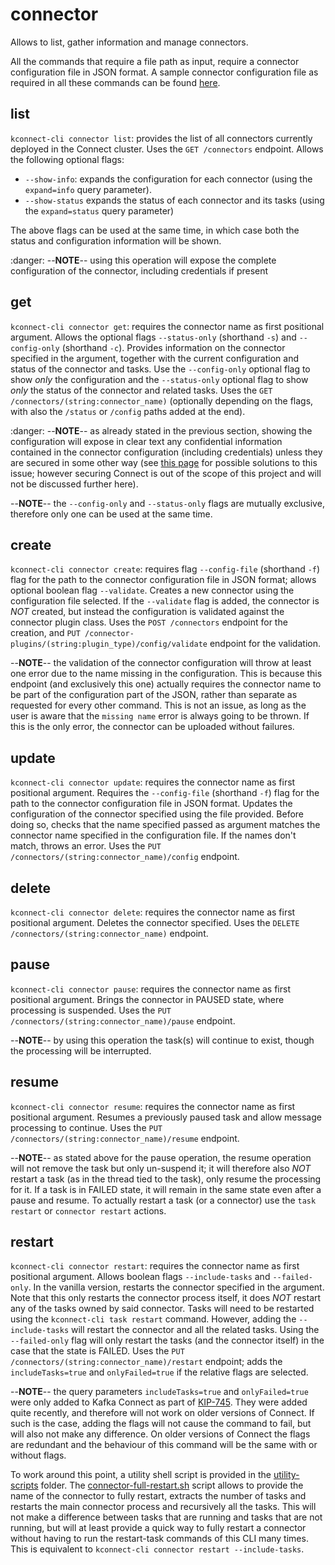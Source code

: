 # connector

Allows to list, gather information and manage connectors.

All the commands that require a file path as input, require a connector configuration file in JSON format. A sample connector configuration file as required in all these commands can be found [here](/samples-templates/connector-config-template.json).

## list

`kconnect-cli connector list`: provides the list of all connectors currently deployed in the Connect cluster. Uses the `GET /connectors` endpoint. Allows the following optional flags:

* `--show-info`: expands the configuration for each connector (using the `expand=info` query parameter). 
* `--show-status` expands the status of each connector and its tasks (using the `expand=status` query parameter)

The above flags can be used at the same time, in which case both the status and configuration information will be shown.

:danger: --**NOTE**-- using this operation will expose the complete configuration of the connector, including credentials if present

## get

`kconnect-cli connector get`: requires the connector name as first positional argument. Allows the optional flags `--status-only` (shorthand `-s`) and `--config-only` (shorthand `-c`). Provides information on the connector specified in the argument, together with the current configuration and status of the connector and tasks. Use the `--config-only` optional flag to show _only_ the configuration and the `--status-only` optional flag to show _only_ the status of the connector and related tasks. Uses the `GET /connectors/(string:connector_name)` (optionally depending on the flags, with also the `/status` or `/config` paths added at the end).

:danger: --**NOTE**-- as already stated in the previous section, showing the configuration will expose in clear text any confidential information contained in the connector configuration (including credentials) unless they are secured in some other way (see [this page](https://docs.confluent.io/platform/current/connect/security.html#externalizing-secrets) for possible solutions to this issue; however securing Connect is out of the scope of this project and will not be discussed further here).

--**NOTE**-- the `--config-only` and `--status-only` flags are mutually exclusive, therefore only one can be used at the same time.

## create

`kconnect-cli connector create`: requires flag `--config-file` (shorthand `-f`) flag for the path to the connector configuration file in JSON format; allows optional boolean flag `--validate`. Creates a new connector using the configuration file selected. If the `--validate` flag is added, the connector is _NOT_ created, but instead the configuration is validated against the connector plugin class. Uses the `POST /connectors` endpoint for the creation, and `PUT /connector-plugins/(string:plugin_type)/config/validate` endpoint for the validation.

--**NOTE**-- the validation of the connector configuration will throw at least one error due to the name missing in the configuration. This is because this endpoint (and exclusively this one) actually requires the connector name to be part of the configuration part of the JSON, rather than separate as requested for every other command. This is not an issue, as long as the user is aware that the `missing name` error is always going to be thrown. If this is the only error, the connector can be uploaded without failures.

## update

`kconnect-cli connector update`: requires the connector name as first positional argument. Requires the `--config-file` (shorthand `-f`) flag for the path to the connector configuration file in JSON format. Updates the configuration of the connector specified using the file provided. Before doing so, checks that the name specified passed as argument matches the connector name specified in the configuration file. If the names don't match, throws an error. Uses the `PUT /connectors/(string:connector_name)/config` endpoint.

## delete

`kconnect-cli connector delete`: requires the connector name as first positional argument. Deletes the connector specified. Uses the `DELETE /connectors/(string:connector_name)` endpoint.

## pause

`kconnect-cli connector pause`: requires the connector name as first positional argument. Brings the connector in PAUSED state, where processing is suspended. Uses the `PUT /connectors/(string:connector_name)/pause` endpoint.

--**NOTE**-- by using this operation the task(s) will continue to exist, though the processing will be interrupted. 

## resume

`kconnect-cli connector resume`: requires the connector name as first positional argument. Resumes a previously paused task and allow message processing to continue. Uses the `PUT /connectors/(string:connector_name)/resume` endpoint.

--**NOTE**-- as stated above for the pause operation, the resume operation will not remove the task but only un-suspend it; it will therefore also _NOT_ restart a task (as in the thread tied to the task), only resume the processing for it. If a task is in FAILED state, it will remain in the same state even after a pause and resume. To actually restart a task (or a connector) use the `task restart` or `connector restart` actions.

## restart

`kconnect-cli connector restart`: requires the connector name as first positional argument. Allows boolean flags `--include-tasks` and `--failed-only`. In the vanilla version, restarts the connector specified in the argument. Note that this only restarts the connector process itself, it does _NOT_ restart any of the tasks owned by said connector. Tasks will need to be restarted using the `kconnect-cli task restart` command. However, adding the `--include-tasks` will restart the connector and all the related tasks. Using the `--failed-only` flag will only restart the tasks (and the connector itself) in the case that the state is FAILED. Uses the `PUT /connectors/(string:connector_name)/restart` endpoint; adds the `includeTasks=true` and `onlyFailed=true` if the relative flags are selected.

--**NOTE**-- the query parameters `includeTasks=true` and `onlyFailed=true` were only added to Kafka Connect as part of [KIP-745](https://cwiki.apache.org/confluence/pages/viewpage.action?pageId=181308623). They were added quite recently, and therefore will not work on older versions of Connect. If such is the case, adding the flags will not cause the command to fail, but will also not make any difference. On older versions of Connect the flags are redundant and the behaviour of this command will be the same with or without flags.

To work around this point, a utility shell script is provided in the [utility-scripts](/utility-scripts/) folder. The [connector-full-restart.sh](/utility-scripts/connector-full-restart.sh) script allows to provide the name of the connector to fully restart, extracts the number of tasks and restarts the main connector process and recursively all the tasks. This will not make a difference between tasks that are running and tasks that are not running, but will at least provide a quick way to fully restart a connector without having to run the restart-task commands of this CLI many times. This is equivalent to `kconnect-cli connector restart --include-tasks`.